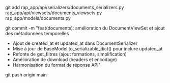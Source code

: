 git add rap_app/api/serializers/documents_serializers.py \
        rap_app/api/viewsets/documents_viewsets.py \
        rap_app/models/documents.py

git commit -m "feat(documents): amélioration du DocumentViewSet et ajout des métadonnées temporelles

- Ajout de created_at et updated_at dans DocumentSerializer
- Mise à jour de BaseModel.to_serializable_dict() pour inclure updated_at
- Refonte de get_filtres (ajout formations, simplification)
- Amélioration de download (headers et encodage)
- Harmonisation du format de réponse API"

git push origin main
